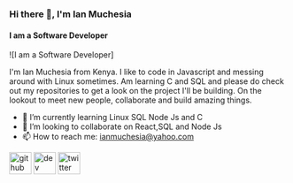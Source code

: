 ### Hi there 👋, I'm Ian Muchesia
#### I am a Software Developer
![I am a Software Developer]

I'm Ian Muchesia from Kenya. I like to code in Javascript and messing around with Linux sometimes. Am learning C and SQL and please do check out my repositories to get a look on the project I'll be building. On the lookout to meet new people, collaborate and build amazing things.



- 🌱 I’m currently learning Linux SQL Node Js and C 
- 👯 I’m looking to collaborate on React,SQL and Node Js 
- 📫 How to reach me: ianmuchesia@yahoo.com 


[<img src='https://cdn.jsdelivr.net/npm/simple-icons@3.0.1/icons/github.svg' alt='github' height='40'>](https://github.com/ianMuchesia)  [<img src='https://cdn.jsdelivr.net/npm/simple-icons@3.0.1/icons/hashnode.svg' alt='dev' height='40'>](msodoki.hashnode.dev)  [<img src='https://cdn.jsdelivr.net/npm/simple-icons@3.0.1/icons/twitter.svg' alt='twitter' height='40'>](https://twitter.com/@IanMuchesia)  

